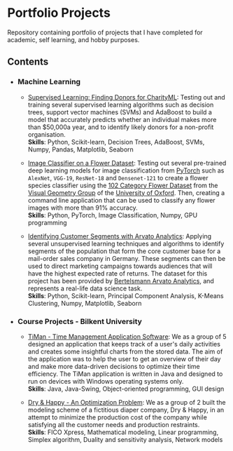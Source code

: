 # Portfolio Projects

Repository containing portfolio of projects that I have completed for academic, self learning, and hobby purposes.

## Contents

- ### Machine Learning
    - [Supervised Learning: Finding Donors for CharityML](https://github.com/mertovski1/portfolio-projects/tree/master/finding-donors-for-charityml): Testing out and training several supervised learning algorithms such as decision trees, support vector machines (SVMs) and AdaBoost to build a model that accurately predicts whether an individual makes more than $50,000a year, and to identify likely donors for a non-profit organisation.<br>
    __Skills__: Python, Scikit-learn, Decision Trees, AdaBoost, SVMs, Numpy, Pandas, Matplotlib, Seaborn
    
    - [Image Classifier on a Flower Dataset](https://github.com/mertovski1/portfolio-projects/tree/master/flower-image-classification): Testing out several pre-trained deep learning models for image classification from [PyTorch](https://pytorch.org/docs/stable/torchvision/models.html) such as `AlexNet`, `VGG-19`, `ResNet-18` and `Densenet-121` to create a flower species classifier using the [102 Category Flower Dataset](http://www.robots.ox.ac.uk/~vgg/data/flowers/102/index.html) from the [Visual Geometry Group](http://www.robots.ox.ac.uk/~vgg/) of the [University of Oxford](http://www.ox.ac.uk/). Then, creating a command line application that can be used to classify any flower images with more than 91% accuracy. <br>
    __Skills__: Python, PyTorch, Image Classification, Numpy, GPU programming
    
    - [Identifying Customer Segments with Arvato Analytics](https://github.com/mertovski1/portfolio-projects/tree/master/identifying-customer-segments): Applying several unsupervised learning techniques and algorithms to identify segments of the population that form the core customer base for a mail-order sales company in Germany. These segments can then be used to direct marketing campaigns towards audiences that will have the highest expected rate of returns. The dataset for this project has been provided by [Bertelsmann Arvato Analytics](https://www.bertelsmann.com/), and represents a real-life data science task.<br>
    __Skills__: Python, Scikit-learn, Principal Component Analysis, K-Means Clustering, Numpy, Matplotlib, Seaborn

- ### Course Projects - Bilkent University
    - [TiMan - Time Management Application Software](https://github.com/mertovski1/portfolio-projects/tree/master/timan-time-management-application-bilkent-cs102): We as a group of 5 designed an application that keeps track of a user's daily activities and creates some insightful charts from the stored data. The aim of the application was to help the user to get an overview of their day and make more data-driven decisions to optimize their time efficiency. The TiMan application is written in Java and designed to run on devices with Windows operating systems only.<br>
    __Skills__: Java, Java-Swing, Object-oriented programming, GUI design

    - [Dry & Happy - An Optimization Problem](https://github.com/mertovski1/portfolio-projects/tree/master/modeling-and-optimization-bilkent-ie202): We as a group of 2 built the modeling scheme of a fictitious diaper company, Dry & Happy, in an attempt to minimize the production cost of the company while satisfying all the customer needs and production restraints.<br>
    __Skills__: FICO Xpress, Mathematical modeling, Linear programming, Simplex algorithm,  Duality and sensitivity analysis, Network models
  
